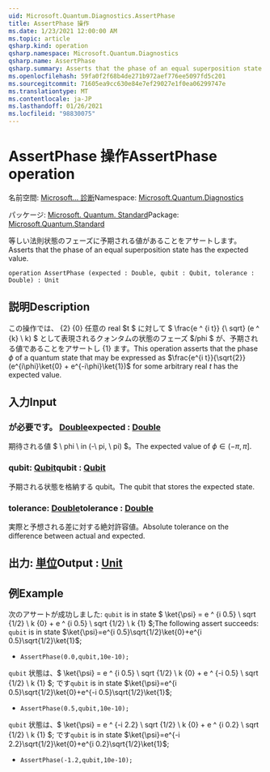 ```yaml
---
uid: Microsoft.Quantum.Diagnostics.AssertPhase
title: AssertPhase 操作
ms.date: 1/23/2021 12:00:00 AM
ms.topic: article
qsharp.kind: operation
qsharp.namespace: Microsoft.Quantum.Diagnostics
qsharp.name: AssertPhase
qsharp.summary: Asserts that the phase of an equal superposition state has the expected value.
ms.openlocfilehash: 59fa0f2f68b4de271b972aef776ee5097fd5c201
ms.sourcegitcommit: 71605ea9cc630e84e7ef29027e1f0ea06299747e
ms.translationtype: MT
ms.contentlocale: ja-JP
ms.lasthandoff: 01/26/2021
ms.locfileid: "98830075"
---
```

# <a name="assertphase-operation"></a><span data-ttu-id="4447d-102">AssertPhase 操作</span><span class="sxs-lookup"><span data-stu-id="4447d-102">AssertPhase operation</span></span>

<span data-ttu-id="4447d-103">名前空間: [Microsoft... 診断](xref:Microsoft.Quantum.Diagnostics)</span><span class="sxs-lookup"><span data-stu-id="4447d-103">Namespace: [Microsoft.Quantum.Diagnostics](xref:Microsoft.Quantum.Diagnostics)</span></span>

<span data-ttu-id="4447d-104">パッケージ: [Microsoft. Quantum. Standard](https://nuget.org/packages/Microsoft.Quantum.Standard)</span><span class="sxs-lookup"><span data-stu-id="4447d-104">Package: [Microsoft.Quantum.Standard](https://nuget.org/packages/Microsoft.Quantum.Standard)</span></span>


<span data-ttu-id="4447d-105">等しい法則状態のフェーズに予期される値があることをアサートします。</span><span class="sxs-lookup"><span data-stu-id="4447d-105">Asserts that the phase of an equal superposition state has the expected value.</span></span>

```qsharp
operation AssertPhase (expected : Double, qubit : Qubit, tolerance : Double) : Unit
```


## <a name="description"></a><span data-ttu-id="4447d-106">説明</span><span class="sxs-lookup"><span data-stu-id="4447d-106">Description</span></span>

<span data-ttu-id="4447d-107">この操作では、 {2} {0} 任意の real $t $ に対して $ \frac{e ^ {i t}} {\ sqrt} (e ^ {k} \ k) $ として表現されるクォンタムの状態のフェーズ $/phi $ が、予期される値であることをアサートし {1} ます。</span><span class="sxs-lookup"><span data-stu-id="4447d-107">This operation asserts that the phase $\phi$ of a quantum state that may be expressed as $\frac{e^{i t}}{\sqrt{2}}(e^{i\phi}\ket{0} + e^{-i\phi}\ket{1})$ for some arbitrary real $t$ has the expected value.</span></span>

## <a name="input"></a><span data-ttu-id="4447d-108">入力</span><span class="sxs-lookup"><span data-stu-id="4447d-108">Input</span></span>

### <a name="expected--double"></a><span data-ttu-id="4447d-109">が必要です。 [Double](xref:microsoft.quantum.lang-ref.double)</span><span class="sxs-lookup"><span data-stu-id="4447d-109">expected : [Double](xref:microsoft.quantum.lang-ref.double)</span></span>

<span data-ttu-id="4447d-110">期待される値 $ \ phi \ in (-\ pi, \ pi) $。</span><span class="sxs-lookup"><span data-stu-id="4447d-110">The expected value of $\phi \in (-\pi,\pi]$.</span></span>


### <a name="qubit--qubit"></a><span data-ttu-id="4447d-111">qubit: [Qubit](xref:microsoft.quantum.lang-ref.qubit)</span><span class="sxs-lookup"><span data-stu-id="4447d-111">qubit : [Qubit](xref:microsoft.quantum.lang-ref.qubit)</span></span>

<span data-ttu-id="4447d-112">予期される状態を格納する qubit。</span><span class="sxs-lookup"><span data-stu-id="4447d-112">The qubit that stores the expected state.</span></span>


### <a name="tolerance--double"></a><span data-ttu-id="4447d-113">tolerance: [Double](xref:microsoft.quantum.lang-ref.double)</span><span class="sxs-lookup"><span data-stu-id="4447d-113">tolerance : [Double](xref:microsoft.quantum.lang-ref.double)</span></span>

<span data-ttu-id="4447d-114">実際と予想される差に対する絶対許容値。</span><span class="sxs-lookup"><span data-stu-id="4447d-114">Absolute tolerance on the difference between actual and expected.</span></span>



## <a name="output--unit"></a><span data-ttu-id="4447d-115">出力: [単位](xref:microsoft.quantum.lang-ref.unit)</span><span class="sxs-lookup"><span data-stu-id="4447d-115">Output : [Unit](xref:microsoft.quantum.lang-ref.unit)</span></span>



## <a name="example"></a><span data-ttu-id="4447d-116">例</span><span class="sxs-lookup"><span data-stu-id="4447d-116">Example</span></span>

<span data-ttu-id="4447d-117">次のアサートが成功しました: `qubit` is in state $ \ket{\psi} = e ^ {i 0.5} \ sqrt {1/2} \ k {0} + e ^ {i 0.5} \ sqrt {1/2} \ k {1} $;</span><span class="sxs-lookup"><span data-stu-id="4447d-117">The following assert succeeds: `qubit` is in state $\ket{\psi}=e^{i 0.5}\sqrt{1/2}\ket{0}+e^{i 0.5}\sqrt{1/2}\ket{1}$;</span></span>

- `AssertPhase(0.0,qubit,10e-10);`

<span data-ttu-id="4447d-118">`qubit` 状態は、$ \ket{\psi} = e ^ {i 0.5} \ sqrt {1/2} \ k {0} + e ^ {-i 0.5} \ sqrt {1/2} \ k {1} $; です</span><span class="sxs-lookup"><span data-stu-id="4447d-118">`qubit` is in state $\ket{\psi}=e^{i 0.5}\sqrt{1/2}\ket{0}+e^{-i 0.5}\sqrt{1/2}\ket{1}$;</span></span>

- `AssertPhase(0.5,qubit,10e-10);`

<span data-ttu-id="4447d-119">`qubit` 状態は、$ \ket{\psi} = e ^ {-i 2.2} \ sqrt {1/2} \ k {0} + e ^ {i 0.2} \ sqrt {1/2} \ k {1} $; です</span><span class="sxs-lookup"><span data-stu-id="4447d-119">`qubit` is in state $\ket{\psi}=e^{-i 2.2}\sqrt{1/2}\ket{0}+e^{i 0.2}\sqrt{1/2}\ket{1}$;</span></span>

- `AssertPhase(-1.2,qubit,10e-10);`